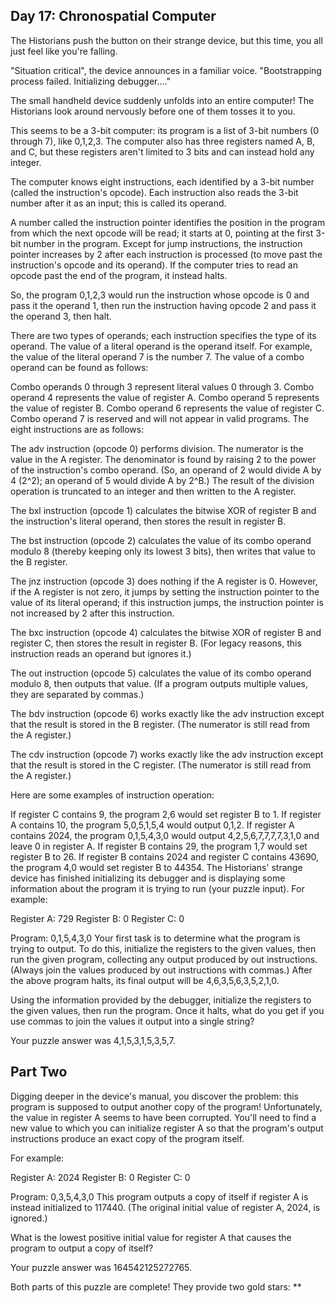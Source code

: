 Day 17: Chronospatial Computer
------------------------------

The Historians push the button on their strange device, but this time, you all just feel like you're falling.

"Situation critical", the device announces in a familiar voice. "Bootstrapping process failed. Initializing
debugger...."

The small handheld device suddenly unfolds into an entire computer! The Historians look around nervously before one of
them tosses it to you.

This seems to be a 3-bit computer: its program is a list of 3-bit numbers (0 through 7), like 0,1,2,3. The computer also
has three registers named A, B, and C, but these registers aren't limited to 3 bits and can instead hold any integer.

The computer knows eight instructions, each identified by a 3-bit number (called the instruction's opcode). Each
instruction also reads the 3-bit number after it as an input; this is called its operand.

A number called the instruction pointer identifies the position in the program from which the next opcode will be read;
it starts at 0, pointing at the first 3-bit number in the program. Except for jump instructions, the instruction pointer
increases by 2 after each instruction is processed (to move past the instruction's opcode and its operand). If the
computer tries to read an opcode past the end of the program, it instead halts.

So, the program 0,1,2,3 would run the instruction whose opcode is 0 and pass it the operand 1, then run the instruction
having opcode 2 and pass it the operand 3, then halt.

There are two types of operands; each instruction specifies the type of its operand. The value of a literal operand is
the operand itself. For example, the value of the literal operand 7 is the number 7. The value of a combo operand can be
found as follows:

Combo operands 0 through 3 represent literal values 0 through 3.
Combo operand 4 represents the value of register A.
Combo operand 5 represents the value of register B.
Combo operand 6 represents the value of register C.
Combo operand 7 is reserved and will not appear in valid programs.
The eight instructions are as follows:

The adv instruction (opcode 0) performs division. The numerator is the value in the A register. The denominator is found
by raising 2 to the power of the instruction's combo operand. (So, an operand of 2 would divide A by 4 (2^2); an operand
of 5 would divide A by 2^B.) The result of the division operation is truncated to an integer and then written to the A
register.

The bxl instruction (opcode 1) calculates the bitwise XOR of register B and the instruction's literal operand, then
stores the result in register B.

The bst instruction (opcode 2) calculates the value of its combo operand modulo 8 (thereby keeping only its lowest 3
bits), then writes that value to the B register.

The jnz instruction (opcode 3) does nothing if the A register is 0. However, if the A register is not zero, it jumps by
setting the instruction pointer to the value of its literal operand; if this instruction jumps, the instruction pointer
is not increased by 2 after this instruction.

The bxc instruction (opcode 4) calculates the bitwise XOR of register B and register C, then stores the result in
register B. (For legacy reasons, this instruction reads an operand but ignores it.)

The out instruction (opcode 5) calculates the value of its combo operand modulo 8, then outputs that value. (If a
program outputs multiple values, they are separated by commas.)

The bdv instruction (opcode 6) works exactly like the adv instruction except that the result is stored in the B
register. (The numerator is still read from the A register.)

The cdv instruction (opcode 7) works exactly like the adv instruction except that the result is stored in the C
register. (The numerator is still read from the A register.)

Here are some examples of instruction operation:

If register C contains 9, the program 2,6 would set register B to 1.
If register A contains 10, the program 5,0,5,1,5,4 would output 0,1,2.
If register A contains 2024, the program 0,1,5,4,3,0 would output 4,2,5,6,7,7,7,7,3,1,0 and leave 0 in register A.
If register B contains 29, the program 1,7 would set register B to 26.
If register B contains 2024 and register C contains 43690, the program 4,0 would set register B to 44354.
The Historians' strange device has finished initializing its debugger and is displaying some information about the
program it is trying to run (your puzzle input). For example:

Register A: 729
Register B: 0
Register C: 0

Program: 0,1,5,4,3,0
Your first task is to determine what the program is trying to output. To do this, initialize the registers to the given
values, then run the given program, collecting any output produced by out instructions. (Always join the values produced
by out instructions with commas.) After the above program halts, its final output will be 4,6,3,5,6,3,5,2,1,0.

Using the information provided by the debugger, initialize the registers to the given values, then run the program. Once
it halts, what do you get if you use commas to join the values it output into a single string?

Your puzzle answer was 4,1,5,3,1,5,3,5,7.

Part Two
--------

Digging deeper in the device's manual, you discover the problem: this program is supposed to output another copy of the
program! Unfortunately, the value in register A seems to have been corrupted. You'll need to find a new value to which
you can initialize register A so that the program's output instructions produce an exact copy of the program itself.

For example:

Register A: 2024
Register B: 0
Register C: 0

Program: 0,3,5,4,3,0
This program outputs a copy of itself if register A is instead initialized to 117440. (The original initial value of
register A, 2024, is ignored.)

What is the lowest positive initial value for register A that causes the program to output a copy of itself?

Your puzzle answer was 164542125272765.

Both parts of this puzzle are complete! They provide two gold stars: **